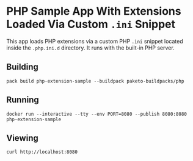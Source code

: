 # PHP Sample App With Extensions Loaded Via Custom `.ini` Snippet

This app loads PHP extensions via a custom PHP `.ini` snippet located inside
the `.php.ini.d` directory. It runs with the built-in PHP server.

## Building

`pack build php-extension-sample --buildpack paketo-buildpacks/php`

## Running

`docker run --interactive --tty --env PORT=8080 --publish 8080:8080 php-extension-sample`

## Viewing

`curl http://localhost:8080`
